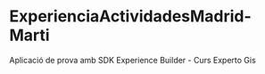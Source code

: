 # ExperienciaActividadesMadrid-Marti
Aplicació de prova amb SDK Experience Builder - Curs Experto Gis
